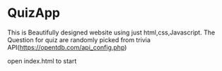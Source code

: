 # QuizApp
This is Beautifully designed website using just html,css,Javascript.
The Question for quiz are randomly picked from trivia API(https://opentdb.com/api_config.php)

open index.html to start
